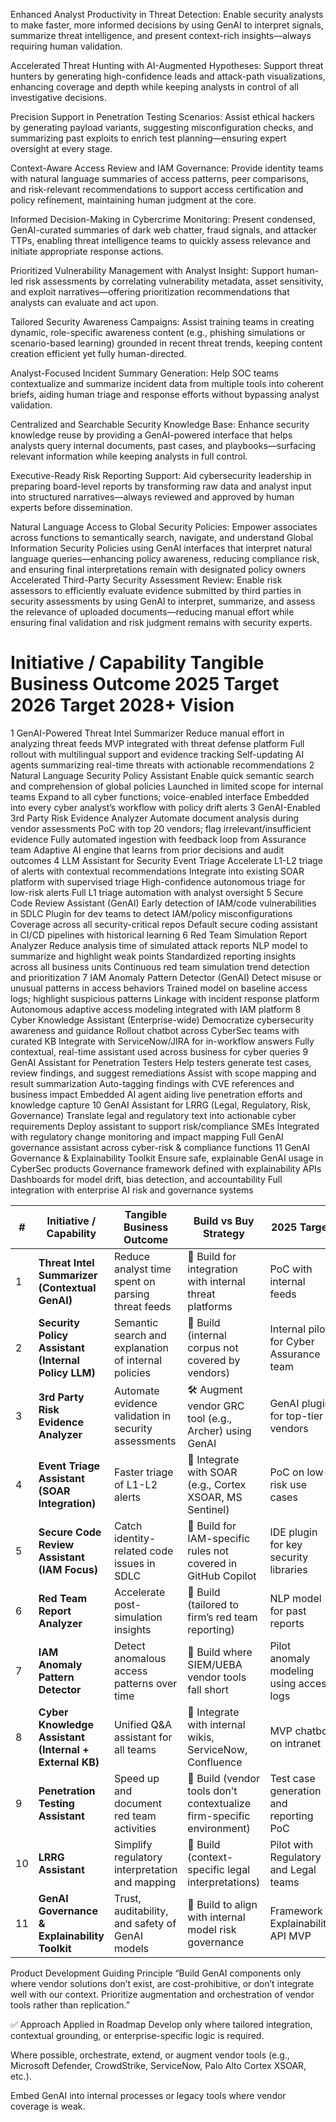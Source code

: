 Enhanced Analyst Productivity in Threat Detection:
Enable security analysts to make faster, more informed decisions by using GenAI to interpret signals, summarize threat intelligence, and present context-rich insights—always requiring human validation.

Accelerated Threat Hunting with AI-Augmented Hypotheses:
Support threat hunters by generating high-confidence leads and attack-path visualizations, enhancing coverage and depth while keeping analysts in control of all investigative decisions.

Precision Support in Penetration Testing Scenarios:
Assist ethical hackers by generating payload variants, suggesting misconfiguration checks, and summarizing past exploits to enrich test planning—ensuring expert oversight at every stage.

Context-Aware Access Review and IAM Governance:
Provide identity teams with natural language summaries of access patterns, peer comparisons, and risk-relevant recommendations to support access certification and policy refinement, maintaining human judgment at the core.

Informed Decision-Making in Cybercrime Monitoring:
Present condensed, GenAI-curated summaries of dark web chatter, fraud signals, and attacker TTPs, enabling threat intelligence teams to quickly assess relevance and initiate appropriate response actions.

Prioritized Vulnerability Management with Analyst Insight:
Support human-led risk assessments by correlating vulnerability metadata, asset sensitivity, and exploit narratives—offering prioritization recommendations that analysts can evaluate and act upon.

Tailored Security Awareness Campaigns:
Assist training teams in creating dynamic, role-specific awareness content (e.g., phishing simulations or scenario-based learning) grounded in recent threat trends, keeping content creation efficient yet fully human-directed.

Analyst-Focused Incident Summary Generation:
Help SOC teams contextualize and summarize incident data from multiple tools into coherent briefs, aiding human triage and response efforts without bypassing analyst validation.

Centralized and Searchable Security Knowledge Base:
Enhance security knowledge reuse by providing a GenAI-powered interface that helps analysts query internal documents, past cases, and playbooks—surfacing relevant information while keeping analysts in full control.

Executive-Ready Risk Reporting Support:
Aid cybersecurity leadership in preparing board-level reports by transforming raw data and analyst input into structured narratives—always reviewed and approved by human experts before dissemination.

Natural Language Access to Global Security Policies:
Empower associates across functions to semantically search, navigate, and understand Global Information Security Policies using GenAI interfaces that interpret natural language queries—enhancing policy awareness, reducing compliance risk, and ensuring final interpretations remain with designated policy owners
Accelerated Third-Party Security Assessment Review:
Enable risk assessors to efficiently evaluate evidence submitted by third parties in security assessments by using GenAI to interpret, summarize, and assess the relevance of uploaded documents—reducing manual effort while ensuring final validation and risk judgment remains with security experts.

#	Initiative / Capability	Tangible Business Outcome	2025 Target	2026 Target	2028+ Vision
1	GenAI-Powered Threat Intel Summarizer	Reduce manual effort in analyzing threat feeds	MVP integrated with threat defense platform	Full rollout with multilingual support and evidence tracking	Self-updating AI agents summarizing real-time threats with actionable recommendations
2	Natural Language Security Policy Assistant	Enable quick semantic search and comprehension of global policies	Launched in limited scope for internal teams	Expand to all cyber functions; voice-enabled interface	Embedded into every cyber analyst’s workflow with policy drift alerts
3	GenAI-Enabled 3rd Party Risk Evidence Analyzer	Automate document analysis during vendor assessments	PoC with top 20 vendors; flag irrelevant/insufficient evidence	Fully automated ingestion with feedback loop from Assurance team	Adaptive AI engine that learns from prior decisions and audit outcomes
4	LLM Assistant for Security Event Triage	Accelerate L1-L2 triage of alerts with contextual recommendations	Integrate into existing SOAR platform with supervised triage	High-confidence autonomous triage for low-risk alerts	Full L1 triage automation with analyst oversight
5	Secure Code Review Assistant (GenAI)	Early detection of IAM/code vulnerabilities in SDLC	Plugin for dev teams to detect IAM/policy misconfigurations	Coverage across all security-critical repos	Default secure coding assistant in CI/CD pipelines with historical learning
6	Red Team Simulation Report Analyzer	Reduce analysis time of simulated attack reports	NLP model to summarize and highlight weak points	Standardized reporting insights across all business units	Continuous red team simulation trend detection and prioritization
7	IAM Anomaly Pattern Detector (GenAI)	Detect misuse or unusual patterns in access behaviors	Trained model on baseline access logs; highlight suspicious patterns	Linkage with incident response platform	Autonomous adaptive access modeling integrated with IAM platform
8	Cyber Knowledge Assistant (Enterprise-wide)	Democratize cybersecurity awareness and guidance	Rollout chatbot across CyberSec teams with curated KB	Integrate with ServiceNow/JIRA for in-workflow answers	Fully contextual, real-time assistant used across business for cyber queries
9	GenAI Assistant for Penetration Testers	Help testers generate test cases, review findings, and suggest remediations	Assist with scope mapping and result summarization	Auto-tagging findings with CVE references and business impact	Embedded AI agent aiding live penetration efforts and knowledge capture
10	GenAI Assistant for LRRG (Legal, Regulatory, Risk, Governance)	Translate legal and regulatory text into actionable cyber requirements	Deploy assistant to support risk/compliance SMEs	Integrated with regulatory change monitoring and impact mapping	Full GenAI governance assistant across cyber-risk & compliance functions
11	GenAI Governance & Explainability Toolkit	Ensure safe, explainable GenAI usage in CyberSec products	Governance framework defined with explainability APIs	Dashboards for model drift, bias detection, and accountability	Full integration with enterprise AI risk and governance systems


| #  | **Initiative / Capability**                            | **Tangible Business Outcome**                        | **Build vs Buy Strategy**                                             | **2025 Target**                          | **2026 Target**                              | **2028+ Vision**                                         |
| -- | ------------------------------------------------------ | ---------------------------------------------------- | --------------------------------------------------------------------- | ---------------------------------------- | -------------------------------------------- | -------------------------------------------------------- |
| 1  | **Threat Intel Summarizer (Contextual GenAI)**         | Reduce analyst time spent on parsing threat feeds    | 🔧 Build for integration with internal threat platforms               | PoC with internal feeds                  | Extend to multi-source threat feeds          | Autonomous threat intelligence enrichment                |
| 2  | **Security Policy Assistant (Internal Policy LLM)**    | Semantic search and explanation of internal policies | 🔧 Build (internal corpus not covered by vendors)                     | Internal pilot for Cyber Assurance team  | Extend to all cyber teams with feedback loop | Embedded assistant for continuous policy understanding   |
| 3  | **3rd Party Risk Evidence Analyzer**                   | Automate evidence validation in security assessments | 🛠️ Augment vendor GRC tool (e.g., Archer) using GenAI                | GenAI plugin for top-tier vendors        | Integrated pipeline to RiskOps workflow      | Continuous learning model across vendor history          |
| 4  | **Event Triage Assistant (SOAR Integration)**          | Faster triage of L1-L2 alerts                        | 🔗 Integrate with SOAR (e.g., Cortex XSOAR, MS Sentinel)              | PoC on low-risk use cases                | Expand with analyst-in-the-loop              | Autonomous triage for low severity incidents             |
| 5  | **Secure Code Review Assistant (IAM Focus)**           | Catch identity-related code issues in SDLC           | 🧠 Build for IAM-specific rules not covered in GitHub Copilot         | IDE plugin for key security libraries    | Full rollout to IAM dev teams                | Adaptive LLM feedback in SDLC pipelines                  |
| 6  | **Red Team Report Analyzer**                           | Accelerate post-simulation insights                  | 🔧 Build (tailored to firm’s red team reporting)                      | NLP model for past reports               | Real-time summarization from test data       | Trends and thematic analysis over years                  |
| 7  | **IAM Anomaly Pattern Detector**                       | Detect anomalous access patterns over time           | 🧠 Build where SIEM/UEBA vendor tools fall short                      | Pilot anomaly modeling using access logs | Connected to IAM alerting platform           | Autonomous access modeling across enterprise             |
| 8  | **Cyber Knowledge Assistant (Internal + External KB)** | Unified Q\&A assistant for all teams                 | 🔗 Integrate with internal wikis, ServiceNow, Confluence              | MVP chatbot on intranet                  | Workflow integration with JIRA, ticketing    | Ubiquitous contextual assistant for all security staff   |
| 9  | **Penetration Testing Assistant**                      | Speed up and document red team activities            | 🔧 Build (vendor tools don’t contextualize firm-specific environment) | Test case generation and reporting PoC   | Auto-tagging and mapping to MITRE/CVE        | Live red team augmentation and remediation suggestions   |
| 10 | **LRRG Assistant**                                     | Simplify regulatory interpretation and mapping       | 🧠 Build (context-specific legal interpretations)                     | Pilot with Regulatory and Legal teams    | Real-time mapping to security controls       | Continuous regulation-tracking assistant                 |
| 11 | **GenAI Governance & Explainability Toolkit**          | Trust, auditability, and safety of GenAI models      | 🔧 Build to align with internal model risk governance                 | Framework + Explainability API MVP       | Compliance dashboards for all models         | Full GenAI risk integration with AI governance functions |

Product Development Guiding Principle
“Build GenAI components only where vendor solutions don’t exist, are cost-prohibitive, or don’t integrate well with our context. Prioritize augmentation and orchestration of vendor tools rather than replication.”

✅ Approach Applied in Roadmap
Develop only where tailored integration, contextual grounding, or enterprise-specific logic is required.

Where possible, orchestrate, extend, or augment vendor tools (e.g., Microsoft Defender, CrowdStrike, ServiceNow, Palo Alto Cortex XSOAR, etc.).

Embed GenAI into internal processes or legacy tools where vendor coverage is weak.
